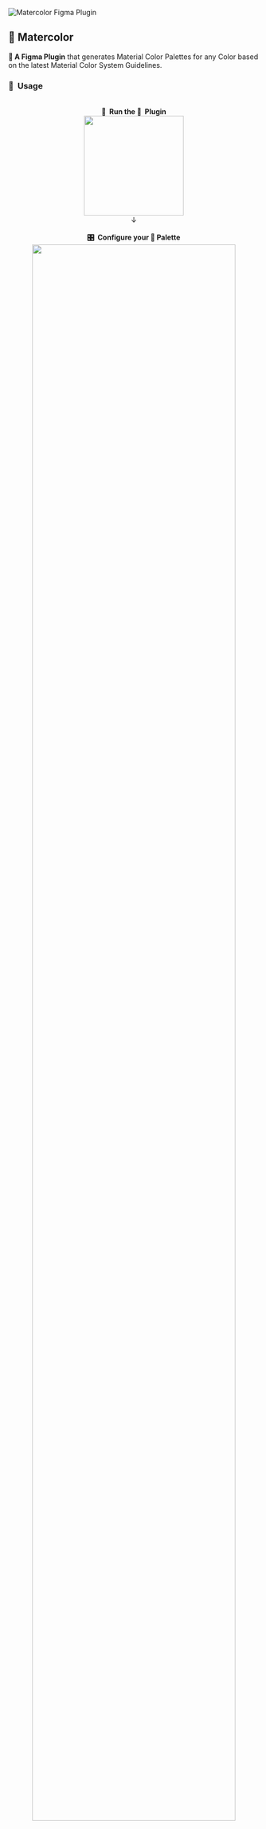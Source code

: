 ![Matercolor Figma Plugin](https://github.com/arvindcheenu/figma-matercolor/blob/master/src/app/assets/Matercolor-plugin-header.png?raw=true)
## 🎨 Matercolor
**🧩 A Figma Plugin** that generates Material Color Palettes for any Color based on the latest Material Color System Guidelines.

### 🚸 &nbsp;Usage

<p align="center">
  <br/><b>👟 &nbsp;Run the 🧩 &nbsp;Plugin</b></br>
<img src="https://github.com/arvindcheenu/figma-matercolor/blob/master/src/app/assets/usage-screenshots/Usage-1.png?raw=true" height="200px"/>
 <br/>↓</br>
 <br/><b>🎛️ &nbsp;Configure your 🎨&nbsp;Palette</b>
<img src="https://github.com/arvindcheenu/figma-matercolor/blob/master/src/app/assets/usage-screenshots/Usage-2.png?raw=true" width="90%"/>
  <br/>↓</br>
   <br/><b> 🖌️&nbsp;Use it!</b></br></br>
<img src="https://github.com/arvindcheenu/figma-matercolor/blob/master/src/app/assets/usage-screenshots/Usage-3.png?raw=true"width="90%"/>
</p>

### 👐 &nbsp;Contributor's Checklist
- [x] Before planning to contribute, create a ✨ **new Issue** ✨ so that we can discuss and improve on your proposed changes.
- [x] Fork and clone this repository using `git clone https://github.com/arvindcheenu/figma-matercolor.git`
- [x] Go to this directory using `cd figma-matercolor`
- [x] Run `yarn` to install dependencies.
- [x] Run `yarn build:watch` to start webpack in watch mode.
- [x] Open <kbd>Figma</kbd> → <kbd>Plugins</kbd> → <kbd>Development</kbd> → <kbd>New Plugin...</kbd> and choose `manifest.json` file from this repo.
- [x] To change the UI of your plugin (the react code), start editing [App.tsx](./src/app/components/App.tsx).  
- [x] To interact with the Figma API edit [controller.ts](./src/plugin/controller.ts).  
- [x] For plugin development-related information, checkout [Figma API Overview](https://www.figma.com/plugin-docs/api/api-overview/).
- [x] As you make changes, create a **Draft Pull Request** referencing your issue using `#[issue-number]` and Happy Commiting!
- [x] Happy with how your code works? Finalise your changes and open up your Pull Request for **Review**.
- [x] After a few tantalizing review sessions, ✨ **have a cup of ☕ and watch as your code gets merged!** ✨

